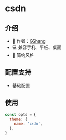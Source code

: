 <script setup>
import Screenshot from '../components/Screenshot.vue'
</script>

# csdn


<ClientOnly>
  <Screenshot 
      desktop="待上传..."
      pad="待上传..."
      phone="待上传..."
  />
</ClientOnly>

## 介绍

- 👔 作者：[GShang](https://www.cnblogs.com/gshang/)
- 💻 兼容手机、平板、桌面
- 🎨 简约风格

## 配置支持

- 基础配置

## 使用

```js
const opts = {
  theme: {
    name: 'csdn',
  },
}
```
